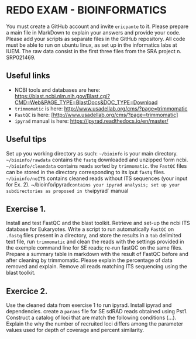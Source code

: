 # REDO EXAM - BIOINFORMATICS

You must create a GitHub account and invite `ericpante` to it. Please prepare a main file in MarkDown to explain your answers and provide your code. 
Please add your scripts as separate files in the GitHub repository. All code must be able to run on ubuntu linux, as set up in the informatics labs at IUEM. The raw data consist in the first three files from the SRA project n. SRP021469. 

## Useful links
- NCBI tools and databases are here: https://blast.ncbi.nlm.nih.gov/Blast.cgi?CMD=Web&PAGE_TYPE=BlastDocs&DOC_TYPE=Download 
- `trimmomatic` is here: http://www.usadellab.org/cms/?page=trimmomatic
- `FastQC` is here: [http://www.usadellab.org/cms/?page=trimmomatic]
- `ipyrad` manual is here: https://ipyrad.readthedocs.io/en/master/ 

## Useful tips

Set up you working directory as such: `~/bioinfo` is your main directory. `~/bioinfo/rawdata` contains the `fastq` downloaded and unzipped form ncbi. `~/bioinfo/cleandata` contains reads sorted by `trimmomatic`. the `FastQC` files can be stored in the directory corresponding to its iput `fastq` files. `~/bioinfo/noITS` contains cleaned reads without ITS sequences (your input for Ex. 2). ~/bioinfo/ipyrad` contains your ipyrad analysis; set up your subdirectories as proposed in the `ipyrad` manual

## Exercise 1. 

Install and test FastQC and the blast toolkit. Retrieve and set-up the ncbi ITS database for Eukaryotes. Write a script to run automatically `FastQC` on `.fastq` files present in a directory, and store the results in a `tab` delimited text file, run `trimmomatic` and clean the reads with the settings provided in the exemple command line for SE reads; re-run fastQC on the same files. Prepare a summary table in markdown with the result of FastQC before and after cleaning by trimmomatic. Please explain the percentage of data removed and explain. Remove all reads matching ITS sequencing using the blast toolkit. 

## Exercice 2. 

Use the cleaned data from exercise 1 to run ipyrad. Install ipyrad and dependencies. create a `params` file for SE sdRAD reads obtained using Pst1. Construct a catalog of loci that are match the following conditions (...). Explain the why the number of recruited loci differs among the parameter values used for depth of coverage and percent similarity.
